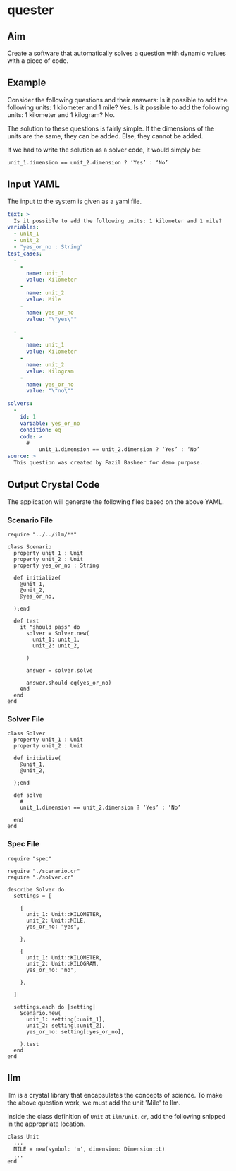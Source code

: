 # quester

## Aim
Create a software that automatically solves a question with dynamic values with a piece of code.

## Example
Consider the following questions and their answers:
Is it possible to add the following units: 1 kilometer and 1 mile? Yes.
Is it possible to add the following units: 1 kilometer and 1 kilogram? No.

The solution to these questions is fairly simple. If the dimensions of the units are the same, they can be added. Else, they cannot be added.

If we had to write the solution as a solver code, it would simply be: 
```crystal
unit_1.dimension == unit_2.dimension ? ‘Yes’ : ‘No’
```
## Input YAML
The input to the system is given as a yaml file.
```yaml
text: >
  Is it possible to add the following units: 1 kilometer and 1 mile?
variables:
  - unit_1
  - unit_2
  - "yes_or_no : String"
test_cases:
  - 
    -
      name: unit_1
      value: Kilometer
    -
      name: unit_2
      value: Mile
    -
      name: yes_or_no
      value: "\"yes\""

  - 
    -
      name: unit_1
      value: Kilometer
    -
      name: unit_2
      value: Kilogram
    -
      name: yes_or_no
      value: "\"no\""

solvers:
  - 
    id: 1
    variable: yes_or_no
    condition: eq
    code: >
      #
          unit_1.dimension == unit_2.dimension ? ‘Yes’ : ‘No’
source: >
  This question was created by Fazil Basheer for demo purpose.
```

## Output Crystal Code
The application will generate the following files based on the above YAML.

### Scenario File
```crystal
require "../../ilm/**"

class Scenario
  property unit_1 : Unit
  property unit_2 : Unit
  property yes_or_no : String
  
  def initialize(
    @unit_1,
    @unit_2,
    @yes_or_no,
    
  );end

  def test
    it "should pass" do
      solver = Solver.new(
        unit_1: unit_1,
        unit_2: unit_2,
        
      )

      answer = solver.solve

      answer.should eq(yes_or_no)
    end
  end
end
```

### Solver File
```crystal
class Solver
  property unit_1 : Unit
  property unit_2 : Unit
  
  def initialize(
    @unit_1,
    @unit_2,
        
  );end

  def solve
    #
    unit_1.dimension == unit_2.dimension ? ‘Yes’ : ‘No’

  end
end
```

### Spec File
```crystal
require "spec"

require "./scenario.cr"
require "./solver.cr"

describe Solver do
  settings = [

    {
      unit_1: Unit::KILOMETER,
      unit_2: Unit::MILE,
      yes_or_no: "yes",
      
    },
    
    {
      unit_1: Unit::KILOMETER,
      unit_2: Unit::KILOGRAM,
      yes_or_no: "no",
      
    },
    
  ]

  settings.each do |setting|
    Scenario.new(
      unit_1: setting[:unit_1],
      unit_2: setting[:unit_2],
      yes_or_no: setting[:yes_or_no],
      
    ).test
  end
end

```

## Ilm
Ilm is a crystal library that encapsulates the concepts of science.
To make the above question work, we must add the unit 'Mile' to Ilm.

inside the class definition of `Unit` at `ilm/unit.cr`, add the following snipped in the appropriate location.
```crystal
class Unit
  ...
  MILE = new(symbol: 'm', dimension: Dimension::L)
  ...
end
```
